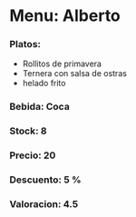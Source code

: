 # **Menu: Alberto**
### Platos: 
- Rollitos de primavera
- Ternera con salsa de ostras
- helado frito

### Bebida: Coca

### Stock: 8

### Precio: 20

### Descuento: 5 %

### **Valoracion:** 4.5
<br>

